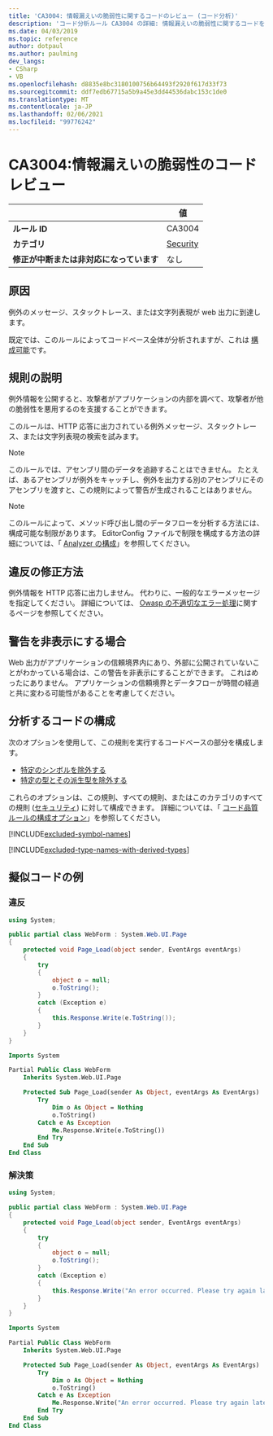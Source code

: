 ```yaml
---
title: 'CA3004: 情報漏えいの脆弱性に関するコードのレビュー (コード分析)'
description: 'コード分析ルール CA3004 の詳細: 情報漏えいの脆弱性に関するコードを確認する'
ms.date: 04/03/2019
ms.topic: reference
author: dotpaul
ms.author: paulming
dev_langs:
- CSharp
- VB
ms.openlocfilehash: d8835e8bc3180100756b64493f2920f617d33f73
ms.sourcegitcommit: ddf7edb67715a5b9a45e3dd44536dabc153c1de0
ms.translationtype: MT
ms.contentlocale: ja-JP
ms.lasthandoff: 02/06/2021
ms.locfileid: "99776242"
---
```

# <a name="ca3004-review-code-for-information-disclosure-vulnerabilities"></a>CA3004:情報漏えいの脆弱性のコード レビュー

| | 値 |
|-|-|
| **ルール ID** |CA3004|
| **カテゴリ** |[Security](security-warnings.md)|
| **修正が中断または非対応になっています** |なし|

## <a name="cause"></a>原因

例外のメッセージ、スタックトレース、または文字列表現が web 出力に到達します。

既定では、このルールによってコードベース全体が分析されますが、これは [構成可能](#configure-code-to-analyze)です。

## <a name="rule-description"></a>規則の説明

例外情報を公開すると、攻撃者がアプリケーションの内部を調べて、攻撃者が他の脆弱性を悪用するのを支援することができます。

このルールは、HTTP 応答に出力されている例外メッセージ、スタックトレース、または文字列表現の検索を試みます。

> [!NOTE]
> このルールでは、アセンブリ間のデータを追跡することはできません。 たとえば、あるアセンブリが例外をキャッチし、例外を出力する別のアセンブリにそのアセンブリを渡すと、この規則によって警告が生成されることはありません。

> [!NOTE]
> このルールによって、メソッド呼び出し間のデータフローを分析する方法には、構成可能な制限があります。 EditorConfig ファイルで制限を構成する方法の詳細については、「 [Analyzer の構成](https://github.com/dotnet/roslyn-analyzers/blob/master/docs/Analyzer%20Configuration.md#dataflow-analysis)」を参照してください。

## <a name="how-to-fix-violations"></a>違反の修正方法

例外情報を HTTP 応答に出力しません。 代わりに、一般的なエラーメッセージを指定してください。 詳細については、 [Owasp の不適切なエラー処理](https://owasp.org/www-community/Improper_Error_Handling)に関するページを参照してください。

## <a name="when-to-suppress-warnings"></a>警告を非表示にする場合

Web 出力がアプリケーションの信頼境界内にあり、外部に公開されていないことがわかっている場合は、この警告を非表示にすることができます。 これはめったにありません。 アプリケーションの信頼境界とデータフローが時間の経過と共に変わる可能性があることを考慮してください。

## <a name="configure-code-to-analyze"></a>分析するコードの構成

次のオプションを使用して、この規則を実行するコードベースの部分を構成します。

- [特定のシンボルを除外する](#exclude-specific-symbols)
- [特定の型とその派生型を除外する](#exclude-specific-types-and-their-derived-types)

これらのオプションは、この規則、すべての規則、またはこのカテゴリのすべての規則 ([セキュリティ](security-warnings.md)) に対して構成できます。 詳細については、「 [コード品質ルールの構成オプション](../code-quality-rule-options.md)」を参照してください。

[!INCLUDE[excluded-symbol-names](~/includes/code-analysis/excluded-symbol-names.md)]

[!INCLUDE[excluded-type-names-with-derived-types](~/includes/code-analysis/excluded-type-names-with-derived-types.md)]

## <a name="pseudo-code-examples"></a>擬似コードの例

### <a name="violation"></a>違反

```csharp
using System;

public partial class WebForm : System.Web.UI.Page
{
    protected void Page_Load(object sender, EventArgs eventArgs)
    {
        try
        {
            object o = null;
            o.ToString();
        }
        catch (Exception e)
        {
            this.Response.Write(e.ToString());
        }
    }
}
```

```vb
Imports System

Partial Public Class WebForm
    Inherits System.Web.UI.Page

    Protected Sub Page_Load(sender As Object, eventArgs As EventArgs)
        Try
            Dim o As Object = Nothing
            o.ToString()
        Catch e As Exception
            Me.Response.Write(e.ToString())
        End Try
    End Sub
End Class
```

### <a name="solution"></a>解決策

```csharp
using System;

public partial class WebForm : System.Web.UI.Page
{
    protected void Page_Load(object sender, EventArgs eventArgs)
    {
        try
        {
            object o = null;
            o.ToString();
        }
        catch (Exception e)
        {
            this.Response.Write("An error occurred. Please try again later.");
        }
    }
}
```

```vb
Imports System

Partial Public Class WebForm
    Inherits System.Web.UI.Page

    Protected Sub Page_Load(sender As Object, eventArgs As EventArgs)
        Try
            Dim o As Object = Nothing
            o.ToString()
        Catch e As Exception
            Me.Response.Write("An error occurred. Please try again later.")
        End Try
    End Sub
End Class
```
